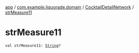 [app](../../index.md) / [com.example.liquorade.domain](../index.md) / [CocktailDetailNetwork](index.md) / [strMeasure11](./str-measure11.md)

# strMeasure11

`val strMeasure11: `[`String`](https://kotlinlang.org/api/latest/jvm/stdlib/kotlin/-string/index.html)`?`